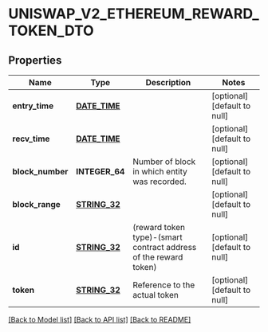 # UNISWAP_V2_ETHEREUM_REWARD_TOKEN_DTO

## Properties
Name | Type | Description | Notes
------------ | ------------- | ------------- | -------------
**entry_time** | [**DATE_TIME**](DATE_TIME.md) |  | [optional] [default to null]
**recv_time** | [**DATE_TIME**](DATE_TIME.md) |  | [optional] [default to null]
**block_number** | **INTEGER_64** | Number of block in which entity was recorded. | [optional] [default to null]
**block_range** | [**STRING_32**](STRING_32.md) |  | [optional] [default to null]
**id** | [**STRING_32**](STRING_32.md) | (reward token type)-(smart contract address of the reward token) | [optional] [default to null]
**token** | [**STRING_32**](STRING_32.md) | Reference to the actual token | [optional] [default to null]

[[Back to Model list]](../README.md#documentation-for-models) [[Back to API list]](../README.md#documentation-for-api-endpoints) [[Back to README]](../README.md)


